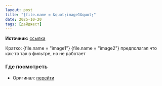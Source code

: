 ```yaml
---
layout: post
title: "{file.name = &quot;image1&quot;"
date: 2025-10-20
tags: [дайджест]
---
```


**Источник:** [ссылка](https://t.me/imstocker_chat_ru/12029)

Кратко: {file.name = "image1"} {file.name = "image2"} предполагал что как-то так в фильтре, но не работает

### Где посмотреть
- Оригинал: [перейти]({link})
